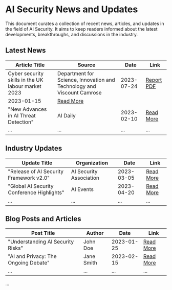 # AI Security News and Updates

This document curates a collection of recent news, articles, and updates in the field of AI Security. It aims to keep readers informed about the latest developments, breakthroughs, and discussions in the industry.

## Latest News

| Article Title | Source | Date | Link |
| ------------- | ------ | ---- | ---- |
| Cyber security skills in the UK labour market 2023 | Department for Science, Innovation and Technology and Viscount Camrose | 2023-07-24 | [Report PDF](https://assets.publishing.service.gov.uk/media/64be95f0d4051a00145a91ec/Cyber_security_skills_in_the_UK_labour_market_2023.pdf) |
 | 2023-01-15 | [Read More](link-to-article-1) |
| "New Advances in AI Threat Detection" | AI Daily | 2023-02-10 | [Read More](link-to-article-2) |
| ...           | ...    | ...  | ...  |

## Industry Updates

| Update Title | Organization | Date | Link |
| ------------ | ------------ | ---- | ---- |
| "Release of AI Security Framework v2.0" | AI Security Association | 2023-03-05 | [Read More](link-to-update-1) |
| "Global AI Security Conference Highlights" | AI Events | 2023-04-20 | [Read More](link-to-update-2) |
| ...          | ...          | ...  | ...  |

## Blog Posts and Articles

| Post Title | Author | Date | Link |
| ---------- | ------ | ---- | ---- |
| "Understanding AI Security Risks" | John Doe | 2023-01-25 | [Read More](link-to-post-1) |
| "AI and Privacy: The Ongoing Debate" | Jane Smith | 2023-02-15 | [Read More](link-to-post-2) |
| ...        | ...    | ...  | ...  |

...

